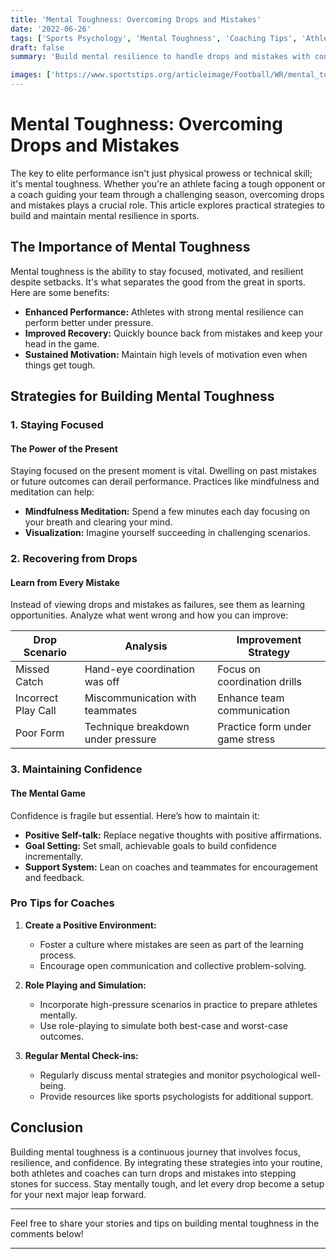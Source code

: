 ```yaml
---
title: 'Mental Toughness: Overcoming Drops and Mistakes'
date: '2022-06-26'
tags: ['Sports Psychology', 'Mental Toughness', 'Coaching Tips', 'Athlete Mindset', 'Performance Improvement']
draft: false
summary: 'Build mental resilience to handle drops and mistakes with confidence. Discover essential strategies for athletes and coaches.'

images: ['https://www.sportstips.org/articleimage/Football/WR/mental_toughness_overcoming_drops_and_mistakes.webp']
---
```


# Mental Toughness: Overcoming Drops and Mistakes

The key to elite performance isn't just physical prowess or technical skill; it's mental toughness. Whether you're an athlete facing a tough opponent or a coach guiding your team through a challenging season, overcoming drops and mistakes plays a crucial role. This article explores practical strategies to build and maintain mental resilience in sports.

## The Importance of Mental Toughness

Mental toughness is the ability to stay focused, motivated, and resilient despite setbacks. It's what separates the good from the great in sports. Here are some benefits:

- **Enhanced Performance:** Athletes with strong mental resilience can perform better under pressure.
- **Improved Recovery:** Quickly bounce back from mistakes and keep your head in the game.
- **Sustained Motivation:** Maintain high levels of motivation even when things get tough.

## Strategies for Building Mental Toughness

### 1. Staying Focused

#### The Power of the Present

Staying focused on the present moment is vital. Dwelling on past mistakes or future outcomes can derail performance. Practices like mindfulness and meditation can help:

- **Mindfulness Meditation:** Spend a few minutes each day focusing on your breath and clearing your mind.
- **Visualization:** Imagine yourself succeeding in challenging scenarios.

### 2. Recovering from Drops

#### Learn from Every Mistake

Instead of viewing drops and mistakes as failures, see them as learning opportunities. Analyze what went wrong and how you can improve:

| Drop Scenario       | Analysis                         | Improvement Strategy               |
|---------------------|----------------------------------|-----------------------------------|
| Missed Catch        | Hand-eye coordination was off    | Focus on coordination drills      |
| Incorrect Play Call | Miscommunication with teammates  | Enhance team communication        |
| Poor Form           | Technique breakdown under pressure| Practice form under game stress   |

### 3. Maintaining Confidence

#### The Mental Game

Confidence is fragile but essential. Here’s how to maintain it:

- **Positive Self-talk:** Replace negative thoughts with positive affirmations.
- **Goal Setting:** Set small, achievable goals to build confidence incrementally.
- **Support System:** Lean on coaches and teammates for encouragement and feedback.

### Pro Tips for Coaches

1. **Create a Positive Environment:**
   - Foster a culture where mistakes are seen as part of the learning process.
   - Encourage open communication and collective problem-solving.

2. **Role Playing and Simulation:**
   - Incorporate high-pressure scenarios in practice to prepare athletes mentally.
   - Use role-playing to simulate both best-case and worst-case outcomes.

3. **Regular Mental Check-ins:**
   - Regularly discuss mental strategies and monitor psychological well-being.
   - Provide resources like sports psychologists for additional support.

## Conclusion

Building mental toughness is a continuous journey that involves focus, resilience, and confidence. By integrating these strategies into your routine, both athletes and coaches can turn drops and mistakes into stepping stones for success. Stay mentally tough, and let every drop become a setup for your next major leap forward.

---

Feel free to share your stories and tips on building mental toughness in the comments below!

---
```